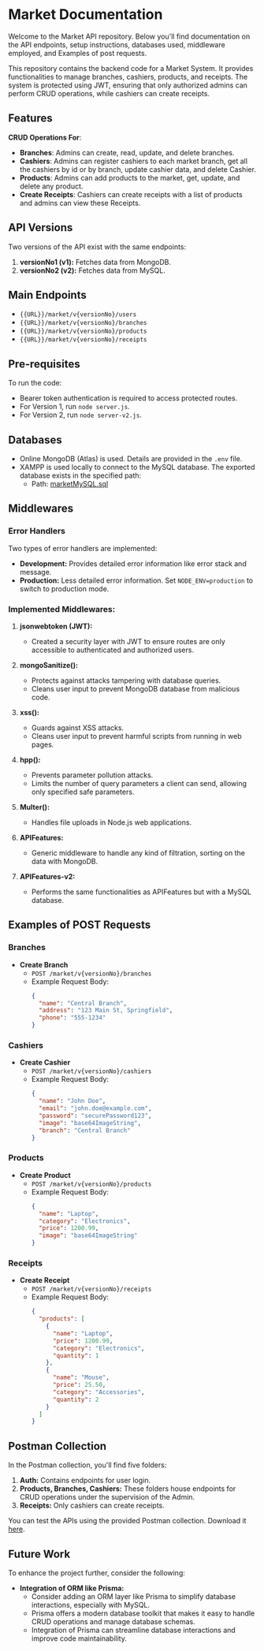 
# Market Documentation

Welcome to the Market API repository. Below you'll find documentation on the API endpoints, setup instructions, databases used, middleware employed, and Examples of post requests.

This repository contains the backend code for a Market System. It provides functionalities to manage branches, cashiers, products, and receipts. The system is protected using JWT, ensuring that only authorized admins can perform CRUD operations, while cashiers can create receipts.

## Features

**CRUD Operations For**:
- **Branches**: Admins can create, read, update, and delete branches.
- **Cashiers**: Admins can register cashiers to each market branch, get all the cashiers by id or by branch, update cashier data, and delete Cashier.
- **Products**: Admins can add products to the market, get, update, and delete any product.
- **Create Receipts**: Cashiers can create receipts with a list of products and admins can view these Receipts.

## API Versions

Two versions of the API exist with the same endpoints:

1. **versionNo1 (v1):** Fetches data from MongoDB.
2. **versionNo2 (v2):** Fetches data from MySQL.

## Main Endpoints

- `{{URL}}/market/v{versionNo}/users`
- `{{URL}}/market/v{versionNo}/branches`
- `{{URL}}/market/v{versionNo}/products`
- `{{URL}}/market/v{versionNo}/receipts`

## Pre-requisites

To run the code:

- Bearer token authentication is required to access protected routes.
- For Version 1, run `node server.js`.
- For Version 2, run `node server-v2.js`.

## Databases

- Online MongoDB (Atlas) is used. Details are provided in the `.env` file.
- XAMPP is used locally to connect to the MySQL database. The exported database exists in the specified path:
  - Path: [marketMySQL.sql](https://github.com/Eslam-Amin/Market/blob/main/marketMySQL.sql)

## Middlewares

### Error Handlers

Two types of error handlers are implemented:

- **Development:** Provides detailed error information like error stack and message.
- **Production:** Less detailed error information. Set `NODE_ENV=production` to switch to production mode.

### Implemented Middlewares:

1. **jsonwebtoken (JWT):**
   - Created a security layer with JWT to ensure routes are only accessible to authenticated and authorized users.

2. **mongoSanitize():**
   - Protects against attacks tampering with database queries.
   - Cleans user input to prevent MongoDB database from malicious code.

3. **xss():**
   - Guards against XSS attacks.
   - Cleans user input to prevent harmful scripts from running in web pages.

4. **hpp():**
   - Prevents parameter pollution attacks.
   - Limits the number of query parameters a client can send, allowing only specified safe parameters.

5. **Multer():**
   - Handles file uploads in Node.js web applications.

6. **APIFeatures:**
   - Generic middleware to handle any kind of filtration, sorting on the data with MongoDB.

7. **APIFeatures-v2:**
   - Performs the same functionalities as APIFeatures but with a MySQL database.



## Examples of POST Requests

### Branches

- **Create Branch**
  - `POST /market/v{versionNo}/branches`
  - Example Request Body:
    ```json
    {
      "name": "Central Branch",
      "address": "123 Main St, Springfield",
      "phone": "555-1234"
    }
    ```

### Cashiers

- **Create Cashier**
  - `POST /market/v{versionNo}/cashiers`
  - Example Request Body:
    ```json
    {
      "name": "John Doe",
      "email": "john.doe@example.com",
      "password": "securePassword123",
      "image": "base64ImageString",
      "branch": "Central Branch"
    }
    ```

### Products

- **Create Product**
  - `POST /market/v{versionNo}/products`
  - Example Request Body:
    ```json
    {
      "name": "Laptop",
      "category": "Electronics",
      "price": 1200.99,
      "image": "base64ImageString"
    }
    ```

### Receipts

- **Create Receipt**
  - `POST /market/v{versionNo}/receipts`
  - Example Request Body:
    ```json
    {
      "products": [
        {
          "name": "Laptop",
          "price": 1200.99,
          "category": "Electronics",
          "quantity": 1
        },
        {
          "name": "Mouse",
          "price": 25.50,
          "category": "Accessories",
          "quantity": 2
        }
      ]
    }
    ```
 
## Postman Collection

In the Postman collection, you'll find five folders:


1. **Auth:** Contains endpoints for user login.
2. **Products, Branches, Cashiers:** These folders house endpoints for CRUD operations under the supervision of the Admin.
3. **Receipts:** Only cashiers can create receipts.


You can test the APIs using the provided Postman collection. Download it [here](https://github.com/Eslam-Amin/Market/blob/main/Market.postman_collection.json).


## Future Work

To enhance the project further, consider the following:

- **Integration of ORM like Prisma:**
  - Consider adding an ORM layer like Prisma to simplify database interactions, especially with MySQL.
  - Prisma offers a modern database toolkit that makes it easy to handle CRUD operations and manage database schemas.
  - Integration of Prisma can streamline database interactions and improve code maintainability.
